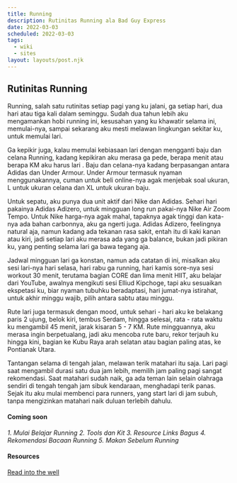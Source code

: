 ```yaml
---
title: Running
description: Rutinitas Running ala Bad Guy Express
date: 2022-03-03
scheduled: 2022-03-03
tags:
  - wiki
  - sites
layout: layouts/post.njk
---
```


## Rutinitas Running

Running, salah satu rutinitas setiap pagi yang ku jalani, ga setiap hari,
dua hari atau tiga kali dalam seminggu. Sudah dua tahun lebih aku mengamankan
hobi running ini, kesusahan yang ku khawatir selama ini, memulai-nya, sampai
sekarang aku mesti melawan lingkungan sekitar ku, untuk memulai lari.

Ga kepikir juga, kalau memulai kebiasaan lari dengan mengganti baju dan celana
Running, kadang kepikiran aku merasa ga pede, berapa menit atau berapa KM aku harus lari
. Baju dan celana-nya kadang berpasangan antara Adidas dan Under Armour.
Under Armour termasuk nyaman menggunakannya, cuman untuk beli online-nya
agak menjebak soal ukuran, L untuk ukuran celana dan XL untuk ukuran baju.

Untuk sepatu, aku punya dua unit aktif dari Nike dan Adidas. Sehari hari pakainya
Adidas Adizero, untuk mingguan long run pakai-nya Nike Air Zoom Tempo. Untuk Nike
harga-nya agak mahal, tapaknya agak tinggi dan kata-nya ada bahan carbonnya, aku
ga ngerti juga. Adidas Adizero, feelingnya natural aja, namun kadang ada tekanan
rasa sakit, entah itu di kaki kanan atau kiri, jadi setiap lari aku merasa ada yang
ga balance, bukan jadi pikiran ku, yang penting selama lari ga bawa tegang aja.

Jadwal mingguan lari ga konstan, namun ada catatan di ini, misalkan aku sesi lari-nya
hari selasa, hari rabu ga running, hari kamis sore-nya sesi workout 30 menit, terutama bagian
CORE dan lima menit HIIT, aku belajar dari YouTube, awalnya mengikuti sesi Elliud Kipchoge,
tapi aku sesuaikan ekspetasi ku, biar nyaman tubuhku beradaptasi, hari jumat-nya istirahat,
untuk akhir minggu wajib, pilih antara sabtu atau minggu. 

Rute lari juga termasuk dengan mood, untuk sehari - hari aku ke belakang paris 2 ujung, belok kiri,
tembus Serdam, hingga selesai, rata - rata waktu ku mengambil 45 menit, jarak kisaran 5 - 7 KM.
Rute mingguannya, aku merasa ingin berpetualang, jadi aku mencoba rute baru, rekor terjauh ku hingga kini,
bagian ke Kubu Raya arah selatan atau bagian paling atas, ke Pontianak Utara.

Tantangan selama di tengah jalan, melawan terik matahari itu saja. Lari pagi saat mengambil durasi satu dua
jam lebih, memilih jam paling pagi sangat rekomendasi. Saat matahari sudah naik, ga ada teman lain selain 
olahraga sendiri di tengah tengah jam sibuk kendaraan, menghadapi terik panas. Sejak itu aku mulai
membenci para runners, yang start lari di jam subuh, tanpa mengizinkan matahari naik duluan terlebih dahulu.

#### Coming soon
*1. Mulai Belajar Running*
*2. Tools dan Kit*
*3. Resource Links Bagus*
*4. Rekomendasi Bacaan Running*
*5. Makan Sebelum Running*

#### Resources
[Read into the well](https://readintothewell.com)

